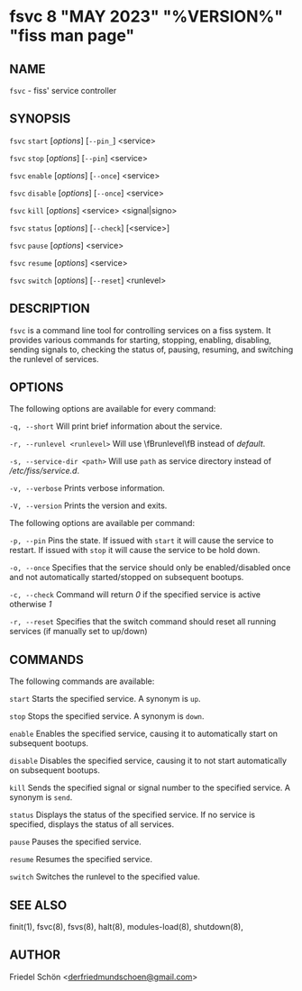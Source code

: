 # fsvc 8 "MAY 2023" "%VERSION%" "fiss man page"

## NAME

`fsvc` - fiss' service controller

## SYNOPSIS

`fsvc` `start` \[_options_] \[`--pin_`] \<service>

`fsvc` `stop` \[_options_] \[`--pin`] \<service>

`fsvc` `enable` \[_options_] \[`--once`] \<service>

`fsvc` `disable` \[_options_] \[`--once`] \<service>

`fsvc` `kill` \[_options_] \<service> \<signal|signo>

`fsvc` `status` \[_options_] \[`--check`] \[\<service>]

`fsvc` `pause` \[_options_] \<service>

`fsvc` `resume` \[_options_] \<service>

`fsvc` `switch` \[_options_] \[`--reset`] \<runlevel>

## DESCRIPTION

`fsvc` is a command line tool for controlling services on a fiss system. It provides various commands for starting, stopping, enabling, disabling, sending signals to, checking the status of, pausing, resuming, and switching the runlevel of services.

## OPTIONS

The following options are available for every command:

`-q, --short`
Will print brief information about the service.

`-r, --runlevel <runlevel>`
Will use \fBrunlevel\fB instead of _default_.

`-s, --service-dir <path>`
Will use `path` as service directory instead of _/etc/fiss/service.d_.

`-v, --verbose`
Prints verbose information.

`-V, --version`
Prints the version and exits.

The following options are available per command:

`-p, --pin`
Pins the state. If issued with `start` it will cause the service to restart.
If issued with `stop` it will cause the service to be hold down.

`-o, --once`
Specifies that the service should only be enabled/disabled once and not automatically started/stopped on subsequent bootups.

`-c, --check`
Command will return _0_ if the specified service is active otherwise _1_

`-r, --reset`
Specifies that the switch command should reset all running services (if manually set to up/down)

## COMMANDS

The following commands are available:

`start`
Starts the specified service. A synonym is `up`.

`stop`
Stops the specified service. A synonym is `down`.

`enable`
Enables the specified service, causing it to automatically start on subsequent bootups.

`disable`
Disables the specified service, causing it to not start automatically on subsequent bootups.

`kill`
Sends the specified signal or signal number to the specified service. A synonym is `send`.

`status`
Displays the status of the specified service. If no service is specified, displays the status of all services.

`pause`
Pauses the specified service.

`resume`
Resumes the specified service.

`switch`
Switches the runlevel to the specified value.

## SEE ALSO

finit(1), fsvc(8), fsvs(8), halt(8), modules-load(8), shutdown(8),

## AUTHOR

Friedel Schön \<derfriedmundschoen@gmail.com>
